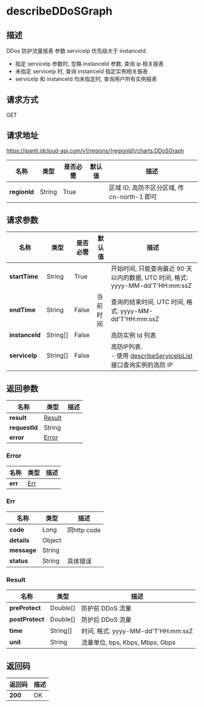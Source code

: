 # describeDDoSGraph


## 描述
DDos 防护流量报表
参数 serviceIp 优先级大于 instanceId.
- 指定 serviceIp 参数时, 忽略 instanceId 参数, 查询 ip 相关报表
- 未指定 serviceIp 时, 查询 instanceId 指定实例相关报表
- serviceIp 和 instanceId 均未指定时, 查询用户所有实例报表


## 请求方式
GET

## 请求地址
https://ipanti.jdcloud-api.com/v1/regions/{regionId}/charts:DDoSGraph

|名称|类型|是否必需|默认值|描述|
|---|---|---|---|---|
|**regionId**|String|True| |区域 ID, 高防不区分区域, 传 cn-north-1 即可|

## 请求参数
|名称|类型|是否必需|默认值|描述|
|---|---|---|---|---|
|**startTime**|String|True| |开始时间, 只能查询最近 90 天以内的数据, UTC 时间, 格式: yyyy-MM-dd'T'HH:mm:ssZ|
|**endTime**|String|False|当前时间|查询的结束时间, UTC 时间, 格式: yyyy-MM-dd'T'HH:mm:ssZ|
|**instanceId**|String[]|False| |高防实例 Id 列表|
|**serviceIp**|String[]|False| |高防IP列表. <br>- 使用 <a href='http://docs.jdcloud.com/anti-ddos-pro/api/describeServiceIpList'>describeServiceIpList</a> 接口查询实例的高防 IP|


## 返回参数
|名称|类型|描述|
|---|---|---|
|**result**|[Result](describeddosgraph#result)| |
|**requestId**|String| |
|**error**|[Error](describeddosgraph#error)| |

### <div id="error">Error</div>
|名称|类型|描述|
|---|---|---|
|**err**|[Err](describeddosgraph#err)| |
### <div id="err">Err</div>
|名称|类型|描述|
|---|---|---|
|**code**|Long|同http code|
|**details**|Object| |
|**message**|String| |
|**status**|String|具体错误|
### <div id="result">Result</div>
|名称|类型|描述|
|---|---|---|
|**preProtect**|Double[]|防护前 DDoS 流量|
|**postProtect**|Double[]|防护后 DDoS 流量|
|**time**|String[]|时间, 格式: yyyy-MM-dd'T'HH:mm:ssZ|
|**unit**|String|流量单位, bps, Kbps, Mbps, Gbps|

## 返回码
|返回码|描述|
|---|---|
|**200**|OK|
